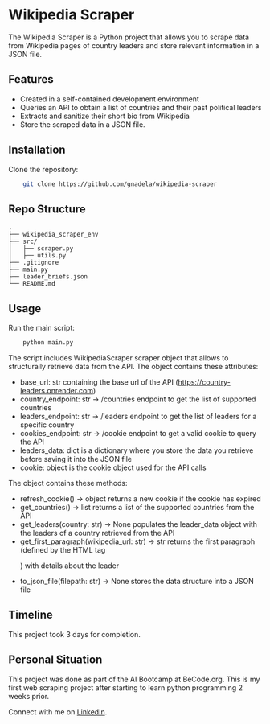 # Wikipedia Scraper 

The Wikipedia Scraper is a Python project that allows you to scrape data from Wikipedia pages of country leaders and store relevant information in a JSON file.


## Features

- Created in a self-contained development environment
- Queries an API to obtain a list of countries and their past political leaders
- Extracts and sanitize their short bio from Wikipedia
- Store the scraped data in a JSON file.


## Installation

Clone the repository:

```bash
    git clone https://github.com/gnadela/wikipedia-scraper
```


## Repo Structure
```
.
├── wikipedia_scraper_env
├── src/
│   ├── scraper.py
│   ├── utils.py
├── .gitignore
├── main.py
├── leader_briefs.json
└── README.md
```


## Usage

Run the main script:

```bash
    python main.py
```


The script includes WikipediaScraper scraper object that allows to structurally retrieve data from the API. The object contains these attributes:

- base_url: str containing the base url of the API (https://country-leaders.onrender.com)
- country_endpoint: str → /countries endpoint to get the list of supported countries
- leaders_endpoint: str → /leaders endpoint to get the list of leaders for a specific country
- cookies_endpoint: str → /cookie endpoint to get a valid cookie to query the API
- leaders_data: dict is a dictionary where you store the data you retrieve before saving it into the JSON file
- cookie: object is the cookie object used for the API calls

The object contains these methods:

- refresh_cookie() -> object returns a new cookie if the cookie has expired
- get_countries() -> list returns a list of the supported countries from the API
- get_leaders(country: str) -> None populates the leader_data object with the leaders of a country retrieved from the API
- get_first_paragraph(wikipedia_url: str) -> str returns the first paragraph (defined by the HTML tag <p>) with details about the leader
- to_json_file(filepath: str) -> None stores the data structure into a JSON file


## Timeline

This project took 3 days for completion.


## Personal Situation

This project was done as part of the AI Bootcamp at BeCode.org. This is my first web scraping project after starting to learn python programming 2 weeks prior.

Connect with me on [LinkedIn](https://www.linkedin.com/in/geraldine-nadela-60827a11/).